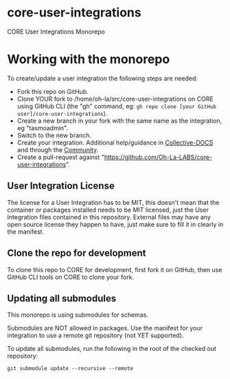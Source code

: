 # core-user-integrations
CORE User Integrations Monorepo

# Working with the monorepo
To create/update a user integration the following steps are needed:
* Fork this repo on GitHub.
* Clone YOUR fork to /home/oh-la/src/core-user-integrations on CORE using GitHub CLI (the "gh" command, eg: `gh repo clone [your GitHub user]/core-user-integrations`).
* Create a new branch in your fork with the same name as the integration, eg "tasmoadmin".
* Switch to the new branch.
* Create your integration. Additional help/guidance in [Collective-DOCS](https://docs.oh-lalabs.com/) and through the [Community](https://community.oh-lalabs.com).
* Create a pull-request against "https://github.com/Oh-La-LABS/core-user-integrations".

## User Integration License
The license for a User Integration has to be MIT, this doesn't mean that the container or packages installed needs to be MIT licensed, just the User Integration files contained in this repository. External files may have any open source license they happen to have, just make sure to fill it in clearly in the manifest.

## Clone the repo for development
To clone this repo to CORE for development, first fork it on GitHub, then use GitHub CLI tools on CORE to clone your fork.

## Updating all submodules
This monorepo is using submodules for schemas. 

Submodules are NOT allowed in packages. Use the manifest for your integration to use a remote git repository (not YET supported).

To update all submodules, run the following in the root of the checked out repository:
```
git submodule update --recursive --remote
```
